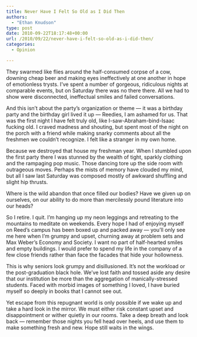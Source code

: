 ```yaml
---
title: Never Have I Felt So Old as I Did Then
authors: 
  - "Ethan Knudson"
type: post
date: 2010-09-22T18:17:48+00:00
url: /2010/09/22/never-have-i-felt-so-old-as-i-did-then/
categories:
  - Opinion

---
```

They swarmed like flies around the half-consumed corpse of a cow, downing cheap beer and making eyes ineffectively at one another in hope of emotionless trysts. I’ve spent a number of gorgeous, ridiculous nights at comparable events, but on Saturday there was no there there. All we had to show were disconnected, ineffectual smiles and failed conversations.

And this isn’t about the party’s organization or theme — it was a birthday party and the birthday girl lived it up — Reedies, I am ashamed for us. That was the first night I have felt truly old, like I-saw-Abraham-bind-Isaac fucking old. I craved madness and shouting, but spent most of the night on the porch with a friend while making snarky comments about all the freshmen we couldn’t recognize. I felt like a stranger in my own home.

Because we destroyed that house my freshman year. When I stumbled upon the first party there I was stunned by the wealth of tight, sparkly clothing and the rampaging pop music. Those dancing tore up the side room with outrageous moves. Perhaps the mists of memory have clouded my mind, but all I saw last Saturday was composed mostly of awkward shuffling and slight hip thrusts.

Where is the wild abandon that once filled our bodies? Have we given up on ourselves, on our ability to do more than mercilessly pound literature into our heads?

So I retire. I quit. I’m hanging up my neon leggings and retreating to the mountains to meditate on weekends. Every hope I had of enjoying myself on Reed’s campus has been boxed up and packed away — you’ll only see me here when I’m grumpy and upset, churning away at problem sets and Max Weber’s Economy and Society. I want no part of half-hearted smiles and empty buildings. I would prefer to spend my life in the company of a few close friends rather than face the facades that hide your hollowness.

This is why seniors look grumpy and disillusioned. It’s not the workload or the post-graduation black hole. We’ve lost faith and tossed aside any desire that our institution be more than the aggregation of manically-stressed students. Faced with morbid images of something I loved, I have buried myself so deeply in books that I cannot see out.

Yet escape from this repugnant world is only possible if we wake up and take a hard look in the mirror. We must either risk constant upset and disappointment or wither quietly in our rooms. Take a deep breath and look back — remember those nights you fell head over heels, and use them to make something fresh and new. Hope still waits in the wings.